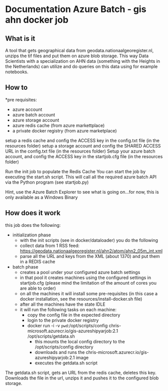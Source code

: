 # Documentation Azure Batch - gis ahn docker job

## What is it

A tool that gets geographical data from geodata.nationaalgeoregister.nl, unzips the tif files and put them on azure blob storage.
This way Data Scientists with a specialization on AHN data (something with the Heights in the Netherlands) can utilize and do queries on this data using for example notebooks.


## How to

*pre requisites:
  * azure account
  * azure batch account
  * azure storage account
  * azure redis cache (from azure markettplace)
  * a private docker registry (from azure marketplace)

setup a redis cache and config the ACCESS key in the config.txt file (in the resources folder)
setup a storage account and config the SHARED ACCESS URL in the config.txt file (in the resources folder)
Setup your azure batch account, and config the ACCESS key in the startjob.cfg file (in the resources folder)

Run the init job to populate the Redis Cache
You can start the job by executing the start.sh script. This will call all the required azure batch API via the Python program (see startjob.py)

Hint, use the Azure Batch Explorer to see what is going on...for now, this is only available as a Windows Binary

## How does it work

this job does the following:
* initialization phase
  * with the init scripts (see in docker/dataloader) you do the following
  * collect data from 1 RSS feed: https://geodata.nationaalgeoregister.nl/ahn2/atom/ahn2_05m_int.xml
  * parse all the URL and keys from the XML (about 1370) and put them in a REDIS cache
* batch phase
  * creates a pool under your configured azure batch settings
  * in that pool it creates machines using the configured settings in startjob.cfg (please mind the limitation of the amount of cores you are able to order)
  * on all the machines it will install some pre-requisites (in this case a docker installation, see the resources/install-docker.sh file)
  * after all the machines have the state IDLE
  * it will run the following tasks on each machine:
    * copy the config file in the expected directory
    * login to the private docker registry
    * docker run -i -v `pwd`:/opt/scripts/config  chris-microsoft.azurecr.io/gis-azureshipyarjob:2.1 /opt/scripts/getdata.sh
      * this mounts the local config directory to the /opt/scripts/config directory
      * downloads and runs the chris-microsoft.azurecr.io/gis-azureshipyarjob:2.1 image
      * executes the getdata.sh script

The getdata.sh script, gets an URL from the redis cache, deletes this key. Downloads the file in the url, unzips it and pushes it to the configured blob storage.
 


